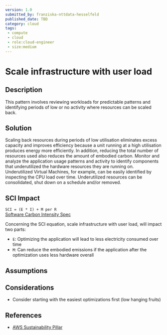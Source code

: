 ```yaml
---
version: 1.0
submitted_by: franziska-nttdata-hesselfeld
published_date: TBD
category: cloud
tags: 
 - compute
 - cloud
 - role:cloud-engineer
 - size:medium
---
```


# Scale infrastructure with user load

## Description

This pattern involves reviewing workloads for predictable patterns and identifying periods of low or no activity where resources can be scaled back.

## Solution

Scaling back resources during periods of low utilisation eliminates excess capacity and improves efficiency because a unit running at a high utilisation produces energy more efficiently. In addition, reducing the total number of resources used also reduces the amount of embodied carbon. Monitor and analyze the application usage patterns and activity to identify components that underutilized the hardware resources they are running on. Underutilized Virtual Machines, for example, can be easily identified by inspecting the CPU load over time. Underutilized resources can be consolidated, shut down on a schedule and/or removed.

## SCI Impact

`SCI = (E * I) + M per R`  
[Software Carbon Intensity Spec](https://grnsft.org/sci)

Concerning the SCI equation, scale infrastructure with user load, will impact two parts:

- `E`: Optimizing the application will lead to less electricity consumed over time
- `M`: Can reduce the embodied emissions if the application after the optimization uses less hardware overall

## Assumptions


## Considerations

- Consider starting with the easiest optimizations first (low hanging fruits)

## References

- [AWS Sustainability Pillar](https://docs.aws.amazon.com/wellarchitected/latest/sustainability-pillar/sus_sus_user_a2.html)
